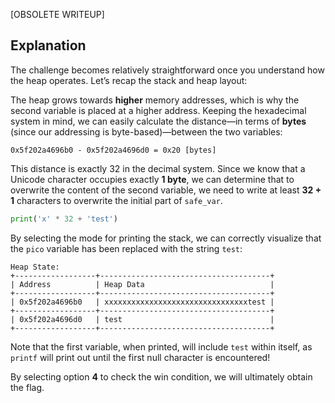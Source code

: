 [OBSOLETE WRITEUP]

## Explanation

The challenge becomes relatively straightforward once you understand how the heap operates. Let’s recap the stack and heap layout:

The heap grows towards **higher** memory addresses, which is why the second variable is placed at a higher address. Keeping the hexadecimal system in mind, we can easily calculate the distance—in terms of **bytes** (since our addressing is byte-based)—between the two variables:

```
0x5f202a4696b0 - 0x5f202a4696d0 = 0x20 [bytes]
```

This distance is exactly 32 in the decimal system. Since we know that a Unicode character occupies exactly **1 byte**, we can determine that to overwrite the content of the second variable, we need to write at least **32 + 1** characters to overwrite the initial part of `safe_var`.

```python
print('x' * 32 + 'test')
```

By selecting the mode for printing the stack, we can correctly visualize that the `pico` variable has been replaced with the string `test`:

```
Heap State:
+------------------+--------------------------------------+
| Address          | Heap Data                            |
+------------------+--------------------------------------+
| 0x5f202a4696b0   | xxxxxxxxxxxxxxxxxxxxxxxxxxxxxxxxtest |
+------------------+--------------------------------------+
| 0x5f202a4696d0   | test                                 |
+------------------+--------------------------------------+
```

Note that the first variable, when printed, will include `test` within itself, as `printf` will print out until the first null character is encountered!

By selecting option **4** to check the win condition, we will ultimately obtain the flag.
